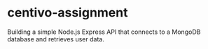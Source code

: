 # centivo-assignment
Building a simple Node.js Express API that connects to a MongoDB database and retrieves user data.
